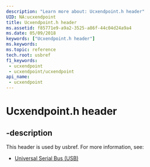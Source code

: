 ```yaml
---
description: "Learn more about: Ucxendpoint.h header"
UID: NA:ucxendpoint
title: Ucxendpoint.h header
ms.assetid: f85771e9-a9a2-3525-a86f-44c04d24a9a4
ms.date: 05/09/2018
keywords: ["Ucxendpoint.h header"]
ms.keywords: 
ms.topic: reference
tech.root: usbref
f1_keywords:
 - ucxendpoint
 - ucxendpoint/ucxendpoint
api_name:
 - ucxendpoint
---
```


# Ucxendpoint.h header


## -description

This header is used by usbref. For more information, see:

- [Universal Serial Bus (USB)](../_usbref/index.md)

